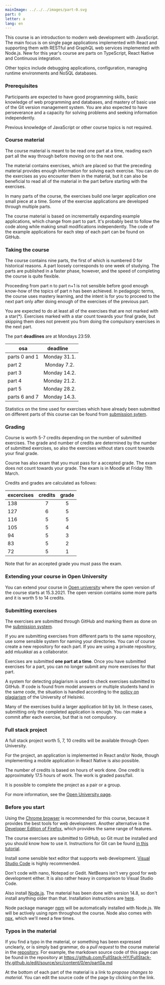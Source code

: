 ```yaml
---
mainImage: ../../../images/part-0.svg
part: 0
letter: a
lang: en
---
```


<div class="content">

This course is an introduction to modern web development with JavaScript. The main focus is on single page applications implemented with React and supporting them with RESTful and GraphQL web services implemented with Node.js. New for this year's course are parts on TypeScript,  React Native and Continuous integration.

Other topics include debugging applications, configuration, managing runtime environments and NoSQL databases.

### Prerequisites

Participants are expected to have good programming skills, basic knowledge of web programming and databases, and mastery of basic use of the Git version management system. You are also expected to have perseverance and a capacity for solving problems and seeking information independently.

Previous knowledge of JavaScript or other course topics is not required.

### Course material

The course material is meant to be read one part at a time, reading each part all the way through before moving on to the next one.

The material contains exercises, which are placed so that the preceding material provides enough information for solving each exercise. You can do the exercises as you encounter them in the material, but it can also be beneficial to read all of the material in the part before starting with the exercises.

In many parts of the course, the exercises build one larger application one small piece at a time. Some of the exercise applications are developed through multiple parts.

The course material is based on incrementally expanding example applications, which change from part to part. It's probably best to follow the code along while making small modifications independently. The code of the example applications for each step of each part can be found on GitHub.

### Taking the course

The course contains nine parts, the first of which is numbered 0 for historical reasons. A part loosely corresponds to one week of studying. The parts are published in a faster phase, however, and the speed of completing the course is quite flexible.

Proceeding from part n to part n+1 is not sensible before good enough know-how of the topics of part n has been achieved. In pedagogic terms, the course uses mastery learning, and the intent is for you to proceed to the next part only after doing enough of the exercises of the previous part.

You are expected to do at least all of the exercises that are not marked with a star(*). Exercises marked with a star count towards your final grade, but skipping them does not prevent you from doing the compulsory exercises in the next part.


The part **deadlines** are at Mondays 23:59.

| osa            | deadline&nbsp; &nbsp; |
| -------------- | :-------------------: |
| parts 0 and 1   |        Monday 31.1.   |
| part 2          |        Monday 7.2.        |
| part 3          |        Monday 14.2.       |
| part 4          |        Monday 21.2.       |
| part 5          |        Monday 28.2.        |
| parts 6 and 7   |        Monday 14.3.       |

Statistics on the time used for exercises which have already been submitted on different parts of this course can be found from [submission sytem](https://study.cs.helsinki.fi/stats/courses/fullstack2022/).

### Grading

Course is worth 5-7 credits depending on the number of submitted exercises. The grade and number of credits are determined by the number of submitted exercises, so also the exercises without stars count towards your final grade. 

Course has also exam that you must pass for a accepted grade. The exam does not count towards your grade. The exam is in Moodle at Friday 11th March. 

Credits and grades are calculated as follows:

| excercises     | credits | grade |
| ------------ | :------------: | :------: |
| 138          |       7        | 5        |
| 127          |       6        | 5        |
| 116          |       5        | 5        |
| 105          |       5        | 4        |
| 94           |       5        | 3        |
| 83           |       5        | 2        |
| 72           |       5        | 1        |

Note that for an accepted grade you must pass the exam.

### Extending your course in Open University

You can extend your course in [Open university](https://studies.helsinki.fi/courses/cur/otm-dbf5a51d-2121-4110-af0f-f1e8f0b74fb9) where the open version of the course starts at 15.3.2021. The open version contains some more parts and it is worth 5 to 14 credits. 

### Submitting exercises

The exercises are submitted through GitHub and marking them as done on the [submission system](https://study.cs.helsinki.fi/stats/courses/fullstack2022/).

If you are submitting exercises from different parts to the same repository, use some sensible system for naming your directories. You can of course create a new repository for each part. If you are using a private repository, add <i>mluukkai</i> as a collaborator.

Exercises are submitted **one part at a time**. Once you have submitted exercises for a part, you can no longer submit any more exercises for that part.

A system for detecting plagiarism is used to check exercises submitted to GitHub. If code is found from model answers or multiple students hand in the same code, the situation is handled according to the [policy on plagiarism](https://guide.student.helsinki.fi/en/article/what-cheating-and-plagiarism) of the University of Helsinki.

Many of the exercises build a larger application bit by bit. In these cases, submitting only the completed application is enough. You can make a commit after each exercise, but that is not compulsory.

### Full stack project

A full stack project worth 5, 7, 10  credits will be available through Open University.

For the project, an application is implemented in React and/or Node, though implementing a mobile application in React Native is also possible.

The number of credits is based on hours of work done. One credit is approximately 17.5 hours of work. The work is graded pass/fail.

It is possible to complete the project as a pair or a group.

For more information, see the [Open University page](https://studies.helsinki.fi/opintotarjonta/cur/otm-67e986ac-78ad-4e2b-aef7-e01cc7f4ec3c/_Full_Stack_websovelluskehitys_harjoitusty%C3%B6).

### Before you start

Using the [Chrome browser](https://www.google.com/chrome/) is recommended for this course, because it provides the best tools for web development. Another alternative is the [Developer Edition of Firefox](https://www.mozilla.org/en-US/firefox/developer/), which provides the same range of features.

The course exercises are submitted to GitHub, so Git must be installed and you should know how to use it. Instructions for Git can be found [in this tutorial](https://product.hubspot.com/blog/git-and-github-tutorial-for-beginners).

Install some sensible text editor that supports web development. [Visual Studio Code](https://code.visualstudio.com/) is highly recommended.

Don't code with nano, Notepad or Gedit. NetBeans isn't very good for web development either. It is also rather heavy in comparison to Visual Studio Code.

Also install [Node.js](https://nodejs.org/en/). The material has been done with version 14.8, so don't install anything older than that. Installation instructions are [here](https://nodejs.org/en/download/package-manager/).

Node package manager [npm](https://www.npmjs.com/get-npm) will be automatically installed with Node.js. We will be actively using npm throughout the course. Node also comes with [npx](https://www.npmjs.com/package/npx), which we'll need a few times.

### Typos in the material

If you find a typo in the material, or something has been expressed unclearly, or is simply bad grammar, do a <i>pull request</i> to the course material in the [repository](https://github.com/FullStack-HY/FullStack-Hy.github.io/). For example, the markdown source code of this page can be found in the repository at https://github.com/FullStack-HY/FullStack-Hy.github.io/edit/source/src/content/0/en/part0a.md

At the bottom of each part of the material is a link to <em>propose changes to material</em>. You can edit the source code of the page by clicking on the link.

</div>
